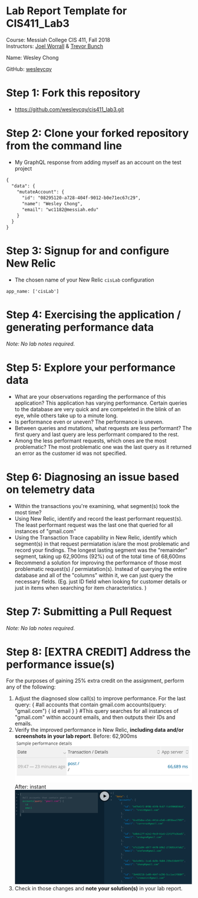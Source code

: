 # Lab Report Template for CIS411_Lab3
Course: Messiah College CIS 411, Fall 2018<br/>
Instructors: [Joel Worrall](https://github.com/tangollama) & [Trevor Bunch](https://github.com/trevordbunch)<br/>

Name: Wesley Chong<br/>

GitHub: [wesleycqy](https://github.com/wesleycqy)<br/>

# Step 1: Fork this repository
- https://github.com/wesleycqy/cis411_lab3.git

# Step 2: Clone your forked repository from the command line
- My GraphQL response from adding myself as an account on the test project
```
{
  "data": {
    "mutateAccount": {
      "id": "08295120-a728-404f-9012-b0e71ec67c29",
      "name": "Wesley Chong",
      "email": "wc1182@messiah.edu"
    }
  }
}
```

# Step 3: Signup for and configure New Relic
- The chosen name of your New Relic ```cisLab``` configuration
```
app_name: ['cisLab']
```

# Step 4: Exercising the application / generating performance data

_Note: No lab notes required._

# Step 5: Explore your performance data
* What are your observations regarding the performance of this application? 
This application has varying performance. Certain queries to the database are very quick and are compeleted in the blink of an eye, while others take up to a minute long. 
* Is performance even or uneven? 
The performance is uneven. 
* Between queries and mutations, what requests are less performant? 
The first query and last query are less performant compared to the rest. 
* Among the less performant requests, which ones are the most problematic?
The most problematic one was the last query as it returned an error as the customer id was not specified. 

# Step 6: Diagnosing an issue based on telemetry data
* Within the transactions you're examining, what segment(s) took the most time?
* Using New Relic, identify and record the least performant request(s).
The least performant request was the last one that queried for all instances of "gmail.com"
* Using the Transaction Trace capability in New Relic, identify which segment(s) in that request permiatation is/are the most problematic and record your findings.
The longest lasting segment was the "remainder" segment, taking up 62,900ms (92%) out of the total time of 68,600ms
* Recommend a solution for improving the performance of those most problematic request(s) / permiatation(s).
Instead of querying the entire database and all of the "columns" within it, we can just query the necessary fields. (Eg. just ID field when looking for customer details or just in items when searching for item characteristics. )

# Step 7: Submitting a Pull Request
_Note: No lab notes required._

# Step 8: [EXTRA CREDIT] Address the performance issue(s)
For the purposes of gaining 25% extra credit on the assignment, perform any of the following:
1. Adjust the diagnosed slow call(s) to improve performance.
For the last query: 
{
  #all accounts that contain gmail.com
  accounts(query: "gmail.com") {
    id
    email
  }
}
#This query searches for all instances of "gmail.com" within account emails, and then outputs their IDs and emails. 
2. Verify the improved performance in New Relic, **including data and/or screenshots in your lab report**.
Before: 62,900ms
![beforeQuery](../beforeQuery.png)
After:  instant
![afterQuery](../afterQuery.png)
2. Check in those changes and **note your solution(s)** in your lab report.
